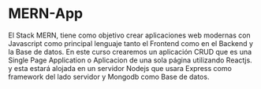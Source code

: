 # MERN-App
El Stack MERN, tiene como objetivo crear aplicaciones web modernas con Javascript como principal lenguaje tanto el Frontend como en el Backend y la Base de datos. En este curso crearemos un aplicación CRUD que es una Single Page Application o Aplicacion de una sola página utilizando Reactjs. y esta estará alojada en un servidor Nodejs que usara Express como framework del lado servidor y Mongodb como Base de datos.